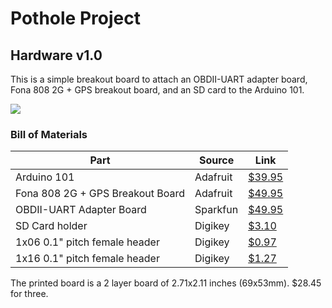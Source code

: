 # Pothole Project
## Hardware v1.0 

This is a simple breakout board to attach an OBDII-UART adapter board, Fona 808 2G + GPS breakout board, and an SD card to the Arduino 101. 

<img src="osh-preview.png">

### Bill of Materials

|Part|Source|Link|
|----|------|----|
|Arduino 101|Adafruit|<a href="https://www.adafruit.com/products/3033">$39.95</a>|
|Fona 808 2G + GPS Breakout Board|Adafruit|<a href="https://www.adafruit.com/products/2542">$49.95</a>|
|OBDII-UART Adapter Board|Sparkfun|<a href="https://www.sparkfun.com/products/9555">$49.95</a>
|SD Card holder|Digikey|<a href="http://www.digikey.com/product-search/en?keywords=A101492CT-ND">$3.10</a>|
|1x06 0.1" pitch female header|Digikey|<a href="http://www.digikey.com/product-search/en?keywords=952-1808-ND">$0.97</a>|
|1x16 0.1" pitch female header|Digikey|<a href="http://www.digikey.com/product-detail/en/sullins-connector-solutions/PPPC161LFBN-RC/S7049-ND/810188">$1.27</a>|

The printed board is a 2 layer board of 2.71x2.11 inches (69x53mm). $28.45 for three. 
